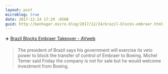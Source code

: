 ```yaml
---
layout: post
microblog: true
date: 2017-12-24 17:29 -0500
guid: http://benhager.micro.blog/2017/12/24/brazil-blocks-embraer.html
---
```

✈️ [Brazil Blocks Embraer Takeover - AVweb](https://www.avweb.com/avwebflash/news/Brazil-Blocks-Embraer-Takeover-230086-1.html)

> The president of Brazil says his government will exercise its veto power to block the transfer of control of Embraer to Boeing. Michel Temer said Friday the company is not for sale but he would welcome investment from Boeing.

